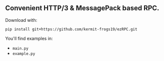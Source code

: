 ## Convenient HTTP/3 & MessagePack based RPC.

Download with:

`pip install git+https://github.com/kermit-frogs19/ezRPC.git`

You'll find examples in:
- `main.py`
- `example.py`